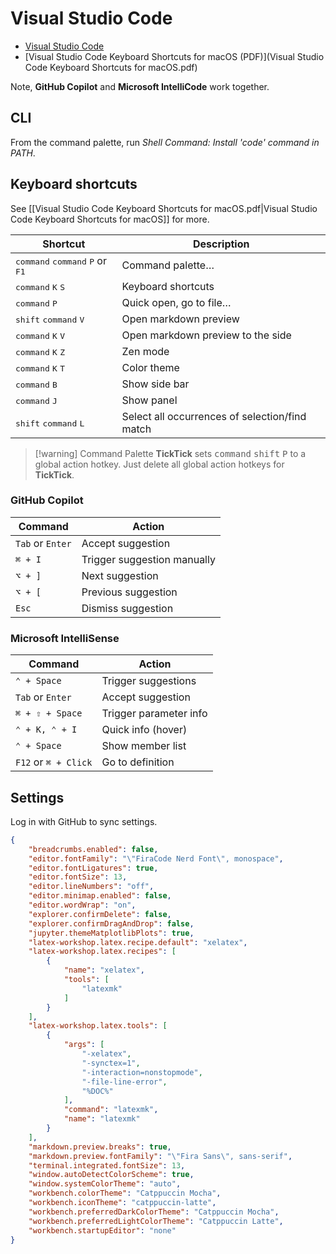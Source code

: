 # Visual Studio Code

- [Visual Studio Code](https://code.visualstudio.com)
- [Visual Studio Code Keyboard Shortcuts for macOS (PDF)](Visual Studio Code Keyboard Shortcuts for macOS.pdf)

Note, **GitHub Copilot** and **Microsoft IntelliCode** work together.

## CLI

From the command palette, run *Shell Command: Install 'code' command in PATH*.

## Keyboard shortcuts

See [[Visual Studio Code Keyboard Shortcuts for macOS.pdf|Visual Studio Code Keyboard Shortcuts for macOS]] for more.

| Shortcut                                                            | Description                                    |
| ------------------------------------------------------------------- | ---------------------------------------------- |
| <kbd>command</kbd> <kbd>command</kbd> <kbd>P</kbd> or <kbd>F1</kbd> | Command palette…                               |
| <kbd>command</kbd> <kbd>K</kbd> <kbd>S</kbd>                        | Keyboard shortcuts                             |
| <kbd>command</kbd> <kbd>P</kbd>                                     | Quick open, go to file…                        |
| <kbd>shift</kbd> <kbd>command</kbd> <kbd>V</kbd>                    | Open markdown preview                          |
| <kbd>command</kbd> <kbd>K</kbd> <kbd>V</kbd>                        | Open markdown preview to the side              |
| <kbd>command</kbd> <kbd>K</kbd> <kbd>Z</kbd>                        | Zen mode                                       |
| <kbd>command</kbd> <kbd>K</kbd> <kbd>T</kbd>                        | Color theme                                    |
| <kbd>command</kbd> <kbd>B</kbd>                                     | Show side bar                                  |
| <kbd>command</kbd> <kbd>J</kbd>                                     | Show panel                                     |
| <kbd>shift</kbd> <kbd>command</kbd> <kbd>L</kbd>                    | Select all occurrences of selection/find match |

> [!warning] Command Palette
> **TickTick** sets <kbd>command</kbd> <kbd>shift</kbd> <kbd>P</kbd> to a global action hotkey. Just delete all global action hotkeys for **TickTick**.

### GitHub Copilot

| Command                         | Action                      |
|---------------------------------|-----------------------------|
| `Tab` or `Enter`                | Accept suggestion           |
| `⌘ + I`                         | Trigger suggestion manually |
| `⌥ + ]`                         | Next suggestion             |
| `⌥ + [`                         | Previous suggestion         |
| `Esc`                           | Dismiss suggestion          |

### Microsoft IntelliSense

| Command                         | Action                            |
|---------------------------------|-----------------------------------|
| `⌃ + Space`                     | Trigger suggestions              |
| `Tab` or `Enter`                | Accept suggestion                |
| `⌘ + ⇧ + Space`                 | Trigger parameter info           |
| `⌃ + K, ⌃ + I`                  | Quick info (hover)               |
| `⌃ + Space`                     | Show member list                 |
| `F12` or `⌘ + Click`            | Go to definition                 |

## Settings

Log in with GitHub to sync settings.

```json
{
    "breadcrumbs.enabled": false,
    "editor.fontFamily": "\"FiraCode Nerd Font\", monospace",
    "editor.fontLigatures": true,
    "editor.fontSize": 13,
    "editor.lineNumbers": "off",
    "editor.minimap.enabled": false,
    "editor.wordWrap": "on",
    "explorer.confirmDelete": false,
    "explorer.confirmDragAndDrop": false,
    "jupyter.themeMatplotlibPlots": true,
    "latex-workshop.latex.recipe.default": "xelatex",
    "latex-workshop.latex.recipes": [
        {
            "name": "xelatex",
            "tools": [
                "latexmk"
            ]
        }
    ],
    "latex-workshop.latex.tools": [
        {
            "args": [
                "-xelatex",
                "-synctex=1",
                "-interaction=nonstopmode",
                "-file-line-error",
                "%DOC%"
            ],
            "command": "latexmk",
            "name": "latexmk"
        }
    ],
    "markdown.preview.breaks": true,
    "markdown.preview.fontFamily": "\"Fira Sans\", sans-serif",
    "terminal.integrated.fontSize": 13,
    "window.autoDetectColorScheme": true,
    "window.systemColorTheme": "auto",
    "workbench.colorTheme": "Catppuccin Mocha",
    "workbench.iconTheme": "catppuccin-latte",
    "workbench.preferredDarkColorTheme": "Catppuccin Mocha",
    "workbench.preferredLightColorTheme": "Catppuccin Latte",
    "workbench.startupEditor": "none"
}
```
